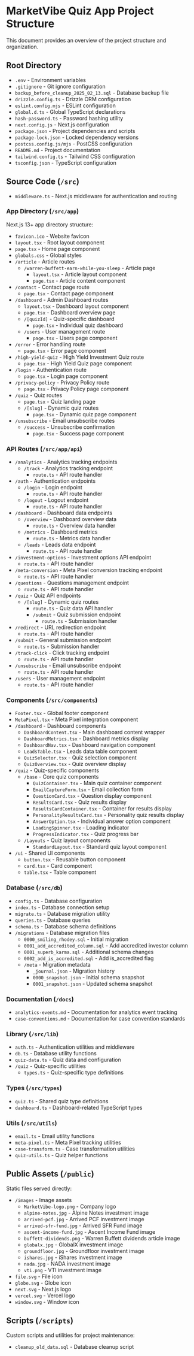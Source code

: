 # MarketVibe Quiz App Project Structure

This document provides an overview of the project structure and organization.

## Root Directory

- `.env` - Environment variables
- `.gitignore` - Git ignore configuration
- `backup_before_cleanup_2025_02_13.sql` - Database backup file
- `drizzle.config.ts` - Drizzle ORM configuration
- `eslint.config.mjs` - ESLint configuration
- `global.d.ts` - Global TypeScript declarations
- `hash-password.ts` - Password hashing utility
- `next.config.js` - Next.js configuration
- `package.json` - Project dependencies and scripts
- `package-lock.json` - Locked dependency versions
- `postcss.config.js/mjs` - PostCSS configuration
- `README.md` - Project documentation
- `tailwind.config.ts` - Tailwind CSS configuration
- `tsconfig.json` - TypeScript configuration

## Source Code (`/src`)

- `middleware.ts` - Next.js middleware for authentication and routing

### App Directory (`/src/app`)
Next.js 13+ app directory structure:
- `favicon.ico` - Website favicon
- `layout.tsx` - Root layout component
- `page.tsx` - Home page component
- `globals.css` - Global styles
- `/article` - Article routes
  - `/warren-buffett-earn-while-you-sleep` - Article page
    - `layout.tsx` - Article layout component
    - `page.tsx` - Article content component
- `/contact` - Contact page route
  - `page.tsx` - Contact page component
- `/dashboard` - Admin Dashboard routes
  - `layout.tsx` - Dashboard layout component
  - `page.tsx` - Dashboard overview page
  - `/[quizId]` - Quiz-specific dashboard
    - `page.tsx` - Individual quiz dashboard
  - `/users` - User management route
    - `page.tsx` - Users page component
- `/error` - Error handling route
  - `page.tsx` - Error page component
- `/high-yield-quiz` - High Yield Investment Quiz route
  - `page.tsx` - High Yield Quiz page component
- `/login` - Authentication route
  - `page.tsx` - Login page component
- `/privacy-policy` - Privacy Policy route
  - `page.tsx` - Privacy Policy page component
- `/quiz` - Quiz routes
  - `page.tsx` - Quiz landing page
  - `/[slug]` - Dynamic quiz routes
    - `page.tsx` - Dynamic quiz page component
- `/unsubscribe` - Email unsubscribe routes
  - `/success` - Unsubscribe confirmation
    - `page.tsx` - Success page component

### API Routes (`/src/app/api`)
- `/analytics` - Analytics tracking endpoints
  - `/track` - Analytics tracking endpoint
    - `route.ts` - API route handler
- `/auth` - Authentication endpoints
  - `/login` - Login endpoint
    - `route.ts` - API route handler
  - `/logout` - Logout endpoint
    - `route.ts` - API route handler
- `/dashboard` - Dashboard data endpoints
  - `/overview` - Dashboard overview data
    - `route.ts` - Overview data handler
  - `/metrics` - Dashboard metrics
    - `route.ts` - Metrics data handler
  - `/leads` - Leads data endpoint
    - `route.ts` - API route handler
- `/investment-options` - Investment options API endpoint
  - `route.ts` - API route handler
- `/meta-conversion` - Meta Pixel conversion tracking endpoint
  - `route.ts` - API route handler
- `/questions` - Questions management endpoint
  - `route.ts` - API route handler
- `/quiz` - Quiz API endpoints
  - `/[slug]` - Dynamic quiz routes
    - `route.ts` - Quiz data API handler
    - `/submit` - Quiz submission endpoint
      - `route.ts` - Submission handler
- `/redirect` - URL redirection endpoint
  - `route.ts` - API route handler
- `/submit` - General submission endpoint
  - `route.ts` - Submission handler
- `/track-click` - Click tracking endpoint
  - `route.ts` - API route handler
- `/unsubscribe` - Email unsubscribe endpoint
  - `route.ts` - API route handler
- `/users` - User management endpoint
  - `route.ts` - API route handler

### Components (`/src/components`)
- `Footer.tsx` - Global footer component
- `MetaPixel.tsx` - Meta Pixel integration component
- `/dashboard` - Dashboard components
  - `DashboardContent.tsx` - Main dashboard content wrapper
  - `DashboardMetrics.tsx` - Dashboard metrics display
  - `DashboardNav.tsx` - Dashboard navigation component
  - `LeadsTable.tsx` - Leads data table component
  - `QuizSelector.tsx` - Quiz selection component
  - `QuizOverview.tsx` - Quiz overview display
- `/quiz` - Quiz-specific components
  - `/base` - Core quiz components
    - `QuizContainer.tsx` - Main quiz container component
    - `EmailCaptureForm.tsx` - Email collection form
    - `QuestionCard.tsx` - Question display component
    - `ResultsCard.tsx` - Quiz results display
    - `ResultsCardContainer.tsx` - Container for results display
    - `PersonalityResultsCard.tsx` - Personality quiz results display
    - `AnswerOption.tsx` - Individual answer option component
    - `LoadingSpinner.tsx` - Loading indicator
    - `ProgressIndicator.tsx` - Quiz progress bar
  - `/Layouts` - Quiz layout components
    - `StandardLayout.tsx` - Standard quiz layout component
- `/ui` - Shared UI components
  - `button.tsx` - Reusable button component
  - `card.tsx` - Card component
  - `table.tsx` - Table component

### Database (`/src/db`)
- `config.ts` - Database configuration
- `index.ts` - Database connection setup
- `migrate.ts` - Database migration utility
- `queries.ts` - Database queries
- `schema.ts` - Database schema definitions
- `/migrations` - Database migration files
  - `0000_smiling_rhodey.sql` - Initial migration
  - `0001_add_accredited_column.sql` - Add accredited investor column
  - `0001_superb_karma.sql` - Additional schema changes
  - `0002_add_is_accredited.sql` - Add is_accredited flag
  - `/meta` - Migration metadata
    - `_journal.json` - Migration history
    - `0000_snapshot.json` - Initial schema snapshot
    - `0001_snapshot.json` - Updated schema snapshot

### Documentation (`/docs`)
- `analytics-events.md` - Documentation for analytics event tracking
- `case-conventions.md` - Documentation for case convention standards

### Library (`/src/lib`)
- `auth.ts` - Authentication utilities and middleware
- `db.ts` - Database utility functions
- `quiz-data.ts` - Quiz data and configuration
- `/quiz` - Quiz-specific utilities
  - `types.ts` - Quiz-specific type definitions

### Types (`/src/types`)
- `quiz.ts` - Shared quiz type definitions
- `dashboard.ts` - Dashboard-related TypeScript types

### Utils (`/src/utils`)
- `email.ts` - Email utility functions
- `meta-pixel.ts` - Meta Pixel tracking utilities
- `case-transform.ts` - Case transformation utilities
- `quiz-utils.ts` - Quiz helper functions

## Public Assets (`/public`)
Static files served directly:
- `/images` - Image assets
  - `MarketVibe-logo.png` - Company logo
  - `alpine-notes.jpg` - Alpine Notes investment image
  - `arrived-pcf.jpg` - Arrived PCF investment image
  - `arrived-sfr-fund.jpg` - Arrived SFR Fund image
  - `ascent-income-fund.jpg` - Ascent Income Fund image
  - `buffett-dividends.png` - Warren Buffett dividends article image
  - `globalx.jpg` - GlobalX investment image
  - `groundfloor.jpg` - Groundfloor investment image
  - `ishares.jpg` - iShares investment image
  - `nada.jpg` - NADA investment image
  - `vti.png` - VTI investment image
- `file.svg` - File icon
- `globe.svg` - Globe icon
- `next.svg` - Next.js logo
- `vercel.svg` - Vercel logo
- `window.svg` - Window icon

## Scripts (`/scripts`)
Custom scripts and utilities for project maintenance:
- `cleanup_old_data.sql` - Database cleanup script
